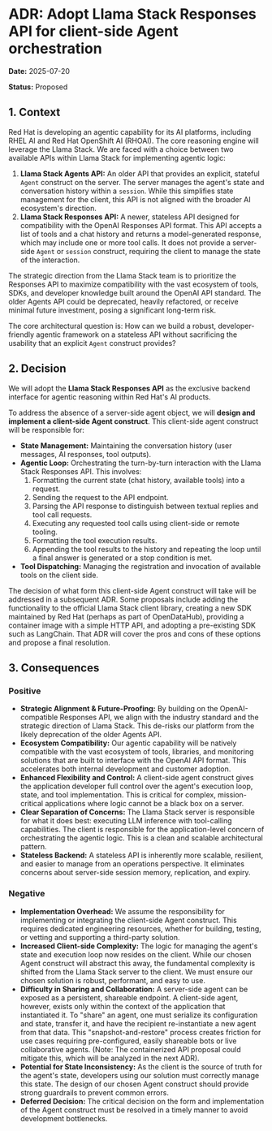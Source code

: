 # ADR: Adopt Llama Stack Responses API for client-side Agent orchestration

**Date:** 2025-07-20

**Status:** Proposed

## 1. Context

Red Hat is developing an agentic capability for its AI platforms, including RHEL AI and Red Hat OpenShift AI (RHOAI). The core reasoning engine will leverage the Llama Stack. We are faced with a choice between two available APIs within Llama Stack for implementing agentic logic:

1. **Llama Stack Agents API:** An older API that provides an explicit, stateful `Agent` construct on the server. The server manages the agent's state and conversation history within a `session`. While this simplifies state management for the client, this API is not aligned with the broader AI ecosystem's direction.
2. **Llama Stack Responses API:** A newer, stateless API designed for compatibility with the OpenAI Responses API format. This API accepts a list of tools and a chat history and returns a model-generated response, which may include one or more tool calls. It does not provide a server-side `Agent` or `session` construct, requiring the client to manage the state of the interaction.

The strategic direction from the Llama Stack team is to prioritize the Responses API to maximize compatibility with the vast ecosystem of tools, SDKs, and developer knowledge built around the OpenAI API standard. The older Agents API could be deprecated, heavily refactored, or receive minimal future investment, posing a significant long-term risk.

The core architectural question is: How can we build a robust, developer-friendly agentic framework on a stateless API without sacrificing the usability that an explicit `Agent` construct provides?

## 2. Decision

We will adopt the **Llama Stack Responses API** as the exclusive backend interface for agentic reasoning within Red Hat's AI products.

To address the absence of a server-side agent object, we will **design and implement a client-side Agent construct**. This client-side agent construct will be responsible for:

* **State Management:** Maintaining the conversation history (user messages, AI responses, tool outputs).
* **Agentic Loop:** Orchestrating the turn-by-turn interaction with the Llama Stack Responses API. This involves:
    1. Formatting the current state (chat history, available tools) into a request.
    2. Sending the request to the API endpoint.
    3. Parsing the API response to distinguish between textual replies and tool call requests.
    4. Executing any requested tool calls using client-side or remote tooling.
    5. Formatting the tool execution results.
    6. Appending the tool results to the history and repeating the loop until a final answer is generated or a stop condition is met.
* **Tool Dispatching:** Managing the registration and invocation of available tools on the client side.

The decision of what form this client-side Agent construct will take will be addressed in a subsequent ADR. Some proposals include adding the functionality to the official Llama Stack client library, creating a new SDK maintained by Red Hat (perhaps as part of OpenDataHub), providing a container image with a simple HTTP API, and adopting a pre-existing SDK such as LangChain. That ADR will cover the pros and cons of these options and propose a final resolution.

## 3. Consequences

### Positive

* **Strategic Alignment & Future-Proofing:** By building on the OpenAI-compatible Responses API, we align with the industry standard and the strategic direction of Llama Stack. This de-risks our platform from the likely deprecation of the older Agents API.
* **Ecosystem Compatibility:** Our agentic capability will be natively compatible with the vast ecosystem of tools, libraries, and monitoring solutions that are built to interface with the OpenAI API format. This accelerates both internal development and customer adoption.
* **Enhanced Flexibility and Control:** A client-side agent construct gives the application developer full control over the agent's execution loop, state, and tool implementation. This is critical for complex, mission-critical applications where logic cannot be a black box on a server.
* **Clear Separation of Concerns:** The Llama Stack server is responsible for what it does best: executing LLM inference with tool-calling capabilities. The client is responsible for the application-level concern of orchestrating the agentic logic. This is a clean and scalable architectural pattern.
* **Stateless Backend:** A stateless API is inherently more scalable, resilient, and easier to manage from an operations perspective. It eliminates concerns about server-side session memory, replication, and expiry.

### Negative

* **Implementation Overhead:** We assume the responsibility for implementing or integrating the client-side Agent construct. This requires dedicated engineering resources, whether for building, testing, or vetting and supporting a third-party solution.
* **Increased Client-side Complexity:** The logic for managing the agent's state and execution loop now resides on the client. While our chosen Agent construct will abstract this away, the fundamental complexity is shifted from the Llama Stack server to the client. We must ensure our chosen solution is robust, performant, and easy to use.
* **Difficulty in Sharing and Collaboration:** A server-side agent can be exposed as a persistent, shareable endpoint. A client-side agent, however, exists only within the context of the application that instantiated it. To "share" an agent, one must serialize its configuration and state, transfer it, and have the recipient re-instantiate a new agent from that data. This "snapshot-and-restore" process creates friction for use cases requiring pre-configured, easily shareable bots or live collaborative agents. (Note: The containerized API proposal could mitigate this, which will be analyzed in the next ADR).
* **Potential for State Inconsistency:** As the client is the source of truth for the agent's state, developers using our solution must correctly manage this state. The design of our chosen Agent construct should provide strong guardrails to prevent common errors.
* **Deferred Decision:** The critical decision on the form and implementation of the Agent construct must be resolved in a timely manner to avoid development bottlenecks.
